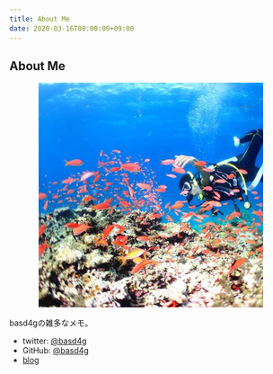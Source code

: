 ```yaml
---
title: About Me
date: 2020-03-16T00:00:00+09:00
---
```


## About Me

<div style="text-align:center;">
<img src="avatar.jpg" alt="avatar" />
</div>

basd4gの雑多なメモ。

- twitter: [@basd4g](https://twitter.com/basd4g)
- GitHub: [@basd4g](https://github.com/basd4g) 
- [blog](https://blog.yammer.fun)
